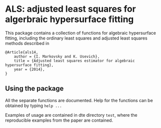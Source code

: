 ALS: adjusted least squares for algerbraic hypersurface fitting
==============================================================================
This package contains a collection of functions for algebraic hypersurface fitting,
including the ordinary least squares and adjusted least squares methods described in

    @Article{als14,
        author = {I. Markovsky and K. Usevich},
        title = {Adjusted least squares estimator for algebraic hypersurface fitting},
        year = {2014},
    }

Using the package
-----------------

All the separate functions are documented. Help for the functions can be obtained by typing
`help ...`

 Examples of usage are contained in dte directory `test`,
 where the reproducible examples from the paper are contained.
